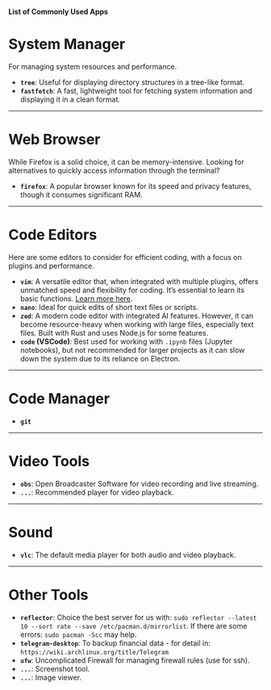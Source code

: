 **List of Commonly Used Apps**

# System Manager

For managing system resources and performance.

- **`tree`**: Useful for displaying directory structures in a tree-like format.
- **`fastfetch`**: A fast, lightweight tool for fetching system information and displaying it in a clean format.

---

# Web Browser

While Firefox is a solid choice, it can be memory-intensive. Looking for alternatives to quickly access information through the terminal?

- **`firefox`**: A popular browser known for its speed and privacy features, though it consumes significant RAM.

---

# Code Editors

Here are some editors to consider for efficient coding, with a focus on plugins and performance.

- **`vim`**: A versatile editor that, when integrated with multiple plugins, offers unmatched speed and flexibility for coding. It’s essential to learn its basic functions. [Learn more here](...).
- **`nano`**: Ideal for quick edits of short text files or scripts.
- **`zed`**: A modern code editor with integrated AI features. However, it can become resource-heavy when working with large files, especially text files. Built with Rust and uses Node.js for some features.
- **`code` (VSCode)**: Best used for working with `.ipynb` files (Jupyter notebooks), but not recommended for larger projects as it can slow down the system due to its reliance on Electron.

---

# Code Manager

- **`git`**

---

# Video Tools

- **`obs`**: Open Broadcaster Software for video recording and live streaming.
- **`...`**: Recommended player for video playback.

---

# Sound

- **`vlc`**: The default media player for both audio and video playback.

---

# Other Tools

- **`reflector`**: Choice the best server for us with: `sudo reflector --latest 10 --sort rate --save /etc/pacman.d/mirrorlist`. If there are some errors: `sudo pacman -Scc` may help.
- **`telegram-desktop`**: To backup financial data - for detail in: `https://wiki.archlinux.org/title/Telegram`
- **`ufw`**: Uncomplicated Firewall for managing firewall rules (use for ssh).
- **`...`**: Screenshot tool.
- **`...`**: Image viewer.
